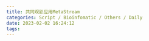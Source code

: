 ```yaml
---
title: 共同观影应用MetaStream
categories: Script / Bioinfomatic / Others / Daily
date: 2023-02-02 16:24:12
tags:
---
```


<!-- 摘要部分 -->
<!-- more -->
